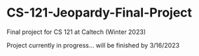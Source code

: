 # CS-121-Jeopardy-Final-Project
Final project for CS 121 at Caltech (Winter 2023)

Project currently in progress... will be finished by 3/16/2023
